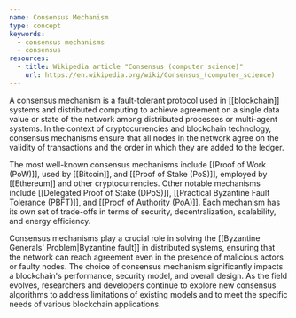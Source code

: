 ```yaml
---
name: Consensus Mechanism
type: concept
keywords:
  - consensus mechanisms
  - consensus
resources:
  - title: Wikipedia article "Consensus (computer science)"
    url: https://en.wikipedia.org/wiki/Consensus_(computer_science)
---
```


A consensus mechanism is a fault-tolerant protocol used in [[blockchain]] systems and distributed computing to achieve agreement on a single data value or state of the network among distributed processes or multi-agent systems. In the context of cryptocurrencies and blockchain technology, consensus mechanisms ensure that all nodes in the network agree on the validity of transactions and the order in which they are added to the ledger.

The most well-known consensus mechanisms include [[Proof of Work (PoW)]], used by [[Bitcoin]], and [[Proof of Stake (PoS)]], employed by [[Ethereum]] and other cryptocurrencies. Other notable mechanisms include [[Delegated Proof of Stake (DPoS)]], [[Practical Byzantine Fault Tolerance (PBFT)]], and [[Proof of Authority (PoA)]]. Each mechanism has its own set of trade-offs in terms of security, decentralization, scalability, and energy efficiency.

Consensus mechanisms play a crucial role in solving the [[Byzantine Generals' Problem|Byzantine fault]] in distributed systems, ensuring that the network can reach agreement even in the presence of malicious actors or faulty nodes. The choice of consensus mechanism significantly impacts a blockchain's performance, security model, and overall design. As the field evolves, researchers and developers continue to explore new consensus algorithms to address limitations of existing models and to meet the specific needs of various blockchain applications.